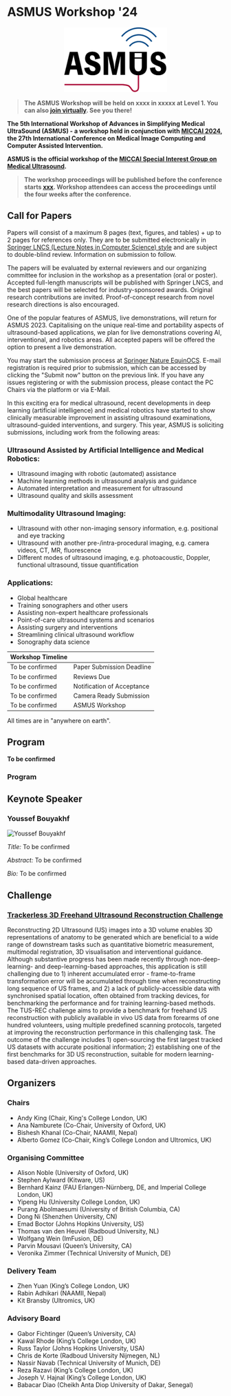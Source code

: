 # ASMUS Workshop '24

<div align=center>
 <img src="im/asmus.png" height=150px>
</div>

> **The ASMUS Workshop will be held on xxxx in xxxxx at Level 1. You can also [join virtually](xxxx). See you there!**
> 

**The 5th International Workshop of Advances in Simplifying Medical UltraSound (ASMUS) - a workshop held in conjunction with [MICCAI 2024](https://conferences.miccai.org/2024/en/default.asp), the 27th International Conference on Medical Image Computing and Computer Assisted Intervention.**

**ASMUS is the official workshop of the [MICCAI Special Interest Group on Medical Ultrasound](home).**

> **The workshop proceedings will be published before the conference starts [xxx](xxx). Workshop attendees can access the proceedings until the four weeks after the conference.**


## Call for Papers

Papers will consist of a maximum 8 pages (text, figures, and tables) + up to 2 pages for references only. They are to be submitted electronically in [Springer LNCS (Lecture Notes in Computer Science) style](https://www.springer.com/gp/computer-science/lncs/conference-proceedings-guidelines) and are subject to double-blind review. Information on submission to follow.

The papers will be evaluated by external reviewers and our organizing committee for inclusion in the workshop as a presentation (oral or poster). Accepted full-length manuscripts will be published with Springer LNCS, and the best papers will be selected for industry-sponsored awards. Original research contributions are invited. Proof-of-concept research from novel research directions is also encouraged.

One of the popular features of ASMUS, live demonstrations, will return for ASMUS 2023. Capitalising on the unique real-time and portability aspects of ultrasound-based applications, we plan for live demonstrations covering AI, interventional, and robotics areas. All accepted papers will be offered the option to present a live demonstration.

You may start the submission process at [Springer Nature EquinOCS](xxx). E-mail registration is required prior to submission, which can be accessed by clicking the "Submit now" button on the previous link. If you have any issues registering or with the submission process, please contact the PC Chairs via the platform or via E-Mail.

In this exciting era for medical ultrasound, recent developments in deep learning (artificial intelligence) and medical robotics have started to show clinically measurable improvement in assisting ultrasound examinations, ultrasound-guided interventions, and surgery. This year, ASMUS is soliciting submissions, including work from the following areas:

### Ultrasound Assisted by Artificial Intelligence and Medical Robotics:
- Ultrasound imaging with robotic (automated) assistance
- Machine learning methods in ultrasound analysis and guidance
- Automated interpretation and measurement for ultrasound
- Ultrasound quality and skills assessment

### Multimodality Ultrasound Imaging:
- Ultrasound with other non-imaging sensory information, e.g. positional and eye tracking
- Ultrasound with another pre-/intra-procedural imaging, e.g. camera videos, CT, MR, fluorescence
- Different modes of ultrasound imaging, e.g. photoacoustic, Doppler, functional ultrasound, tissue quantification

### Applications:
- Global healthcare
- Training sonographers and other users
- Assisting non-expert healthcare professionals
- Point-of-care ultrasound systems and scenarios
- Assisting surgery and interventions
- Streamlining clinical ultrasound workflow
- Sonography data science


| Workshop Timeline             |                            |
| ----------------------------- | -------------------------- |
|To be confirmed                | Paper Submission Deadline  |
|To be confirmed                | Reviews Due                |
|To be confirmed                | Notification of Acceptance |
|To be confirmed                | Camera Ready Submission    |
|To be confirmed                | ASMUS Workshop             |

All times are in "anywhere on earth". 

## Program

**To be confirmed**

### Program

## Keynote Speaker

### Youssef Bouyakhf
![Youssef Bouyakhf](https://www.linkedin.com/in/youssef-bouyakhf/overlay/photo/)

*Title:* To be confirmed

*Abstract:* To be confirmed

*Bio:* To be confirmed

## Challenge 

### [Trackerless 3D Freehand Ultrasound Reconstruction Challenge](xxx)
Reconstructing 2D Ultrasound (US) images into a 3D volume enables 3D representations of anatomy to be generated which are beneficial to a wide range of downstream tasks such as quantitative biometric measurement, multimodal registration, 3D visualisation and interventional guidance. Although substantive progress has been made recently through non-deep-learning- and deep-learning-based approaches, this application is still challenging due to 1) inherent accumulated error - frame-to-frame transformation error will be accumulated through time when reconstructing long sequence of US frames, and 2) a lack of publicly-accessible data with synchronised spatial location, often obtained from tracking devices, for benchmarking the performance and for training learning-based methods. The TUS-REC challenge aims to provide a benchmark for freehand US reconstruction with publicly available in vivo US data from forearms of one hundred volunteers, using multiple predefined scanning protocols, targeted at improving the reconstruction performance in this challenging task. The outcome of the challenge includes 1) open-sourcing the first largest tracked US datasets with accurate positional information; 2) establishing one of the first benchmarks for 3D US reconstruction, suitable for modern learning-based data-driven approaches.

## Organizers
### Chairs
* Andy King (Chair, King's College London, UK)
* Ana Namburete (Co-Chair, University of Oxford, UK)
* Bishesh Khanal (Co-Chair, NAAMII, Nepal)
* Alberto Gomez (Co-Chair, King’s College London and Ultromics, UK)

### Organising Committee
* Alison Noble (University of Oxford, UK)
* Stephen Aylward (Kitware, US)
* Bernhard Kainz (FAU Erlangen-Nürnberg, DE, and Imperial College London, UK)
* Yipeng Hu (University College London, UK)
* Purang Abolmaesumi (University of British Columbia, CA)
* Dong Ni (Shenzhen University, CN)
* Emad Boctor (Johns Hopkins University, US)
* Thomas van den Heuvel (Radboud University, NL)
* Wolfgang Wein (ImFusion, DE)
* Parvin Mousavi (Queen’s University, CA)
* Veronika Zimmer (Technical University of Munich, DE)

### Delivery Team
* Zhen Yuan (King’s College London, UK)
* Rabin Adhikari (NAAMII, Nepal)
* Kit Bransby (Ultromics, UK)

### Advisory Board

* Gabor Fichtinger (Queen’s University, CA)
* Kawal Rhode (King’s College London, UK)
* Russ Taylor (Johns Hopkins University, USA)
* Chris de Korte (Radboud University Nijmegen, NL)
* Nassir Navab (Technical University of Munich, DE)
* Reza Razavi (King’s College London, UK)
* Joseph V. Hajnal (King’s College London, UK)
* Babacar Diao (Cheikh Anta Diop University of Dakar, Senegal)
